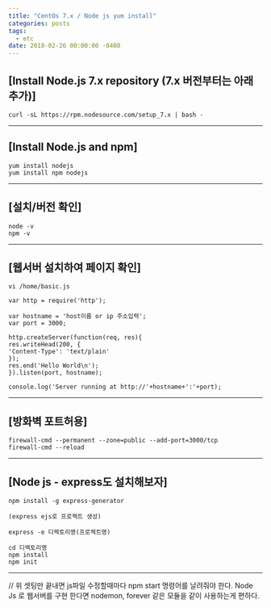 ```yaml
---
title: "CentOs 7.x / Node js yum install"
categories: posts
tags:
  - etc
date: 2018-02-26 00:00:00 -0400
---
```



**[Install Node.js 7.x repository (7.x 버전부터는 아래 추가)]**
---

```
curl -sL https://rpm.nodesource.com/setup_7.x | bash -
```

---


**[Install Node.js and npm]**
---

```
yum install nodejs
yum install npm nodejs
```

---



**[설치/버전 확인]**
---

```
node -v
npm -v
```

--- 



**[웹서버 설치하여 페이지 확인]**
---

```
vi /home/basic.js
```

```
var http = require('http');

var hostname = 'host이름 or ip 주소입력';
var port = 3000;

http.createServer(function(req, res){
res.writeHead(200, {
'Content-Type': 'text/plain'
});
res.end('Hello World\n');
}).listen(port, hostname);

console.log('Server running at http://'+hostname+':'+port);
```

---


**[방화벽 포트허용]**
---

```
firewall-cmd --permanent --zone=public --add-port=3000/tcp
firewall-cmd --reload
```

---



**[Node js - express도 설치해보자]**
---

```
npm install -g express-generator

(express ejs로 프로젝트 생성)

express -e 디렉토리명(프로젝트명)

cd 디렉토리명
npm install
npm init

```

---

// 위 셋팅만 끝내면 js파일 수정할때마다
npm start
명령어를 날려줘야 한다.
Node Js 로 웹서버를 구현 한다면
nodemon, forever 같은 모듈을 같이 사용하는게 편하다.



